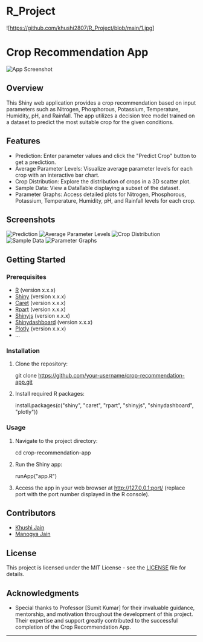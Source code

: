 # R_Project
![https://github.com/khushi2807/R_Project/blob/main/1.jpg]

# Crop Recommendation App

![App Screenshot](<https://imgur.com/P3zizag>)

## Overview

This Shiny web application provides a crop recommendation based on input parameters such as Nitrogen, Phosphorous, Potassium, Temperature, Humidity, pH, and Rainfall. The app utilizes a decision tree model trained on a dataset to predict the most suitable crop for the given conditions.

## Features

- Prediction: Enter parameter values and click the "Predict Crop" button to get a prediction.
- Average Parameter Levels: Visualize average parameter levels for each crop with an interactive bar chart.
- Crop Distribution: Explore the distribution of crops in a 3D scatter plot.
- Sample Data: View a DataTable displaying a subset of the dataset.
- Parameter Graphs: Access detailed plots for Nitrogen, Phosphorous, Potassium, Temperature, Humidity, pH, and Rainfall levels for each crop.

## Screenshots

![Prediction](<https://imgur.com/PIBKGKM>)
![Average Parameter Levels](<https://imgur.com/IBPoTsy>)
![Crop Distribution](<https://imgur.com/kP7Fixk>)
![Sample Data](<https://imgur.com/hbOs93F>)
![Parameter Graphs](<https://imgur.com/am8AKCg>)

## Getting Started

### Prerequisites

- [R](https://www.r-project.org/) (version x.x.x)
- [Shiny](https://shiny.rstudio.com/) (version x.x.x)
- [Caret](https://topepo.github.io/caret/index.html) (version x.x.x)
- [Rpart](https://cran.r-project.org/web/packages/rpart/index.html) (version x.x.x)
- [Shinyjs](https://cran.r-project.org/web/packages/shinyjs/index.html) (version x.x.x)
- [Shinydashboard](https://cran.r-project.org/web/packages/shinydashboard/index.html) (version x.x.x)
- [Plotly](https://plotly.com/r/) (version x.x.x)
- ...

### Installation

1. Clone the repository:

      git clone https://github.com/your-username/crop-recommendation-app.git
   

2. Install required R packages:

      install.packages(c("shiny", "caret", "rpart", "shinyjs", "shinydashboard", "plotly"))
   

### Usage

1. Navigate to the project directory:

      cd crop-recommendation-app
   

2. Run the Shiny app:

      runApp("app.R")
   

3. Access the app in your web browser at http://127.0.0.1:port/ (replace port with the port number displayed in the R console).

## Contributors

- [Khushi Jain](https://github.com/khushi2807)
- [Manogya Jain](https://github.com/)

## License

This project is licensed under the MIT License - see the [LICENSE](LICENSE) file for details.

## Acknowledgments

- Special thanks to Professor [Sumit Kumar] for their invaluable guidance, mentorship, and motivation throughout the development of this project. Their expertise and support greatly contributed to the successful completion of the Crop Recommendation App.

---


